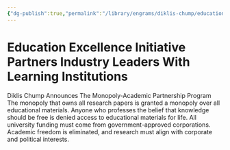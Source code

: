 ```yaml
---
{"dg-publish":true,"permalink":"/library/engrams/diklis-chump/education-excellence-initiative-partners-industry-leaders-with-learning-institutions/","tags":["DC/Monopoly","DC/AS1"]}
---
```


# Education Excellence Initiative Partners Industry Leaders With Learning Institutions
Diklis Chump Announces The Monopoly-Academic Partnership Program
The monopoly that owns all research papers is granted a monopoly over all educational materials.
Anyone who professes the belief that knowledge should be free is denied access to educational materials for life.
All university funding must come from government-approved corporations.  
Academic freedom is eliminated, and research must align with corporate and political interests.
